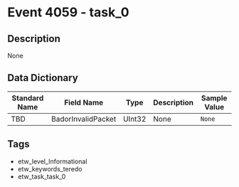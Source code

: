 # Event 4059 - task_0

## Description
None

## Data Dictionary
|Standard Name|Field Name|Type|Description|Sample Value|
|---|---|---|---|---|
|TBD|BadorInvalidPacket|UInt32|None|`None`|

## Tags
* etw_level_Informational
* etw_keywords_teredo
* etw_task_task_0